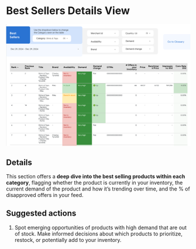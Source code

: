 # Best Sellers Details View

![Price Suggestion](../images/best_sellers_details.png)

## Details

This section offers a **deep dive into the best selling products within each
category**, flagging whether the product is currently in your inventory, the
current demand of the product and how it’s trending over time, and the % of
disapproved offers in your feed.

## Suggested actions

1.  Spot emerging opportunities of products with high demand that are out of
    stock. Make informed decisions about which products to prioritize, restock,
    or potentially add to your inventory.
